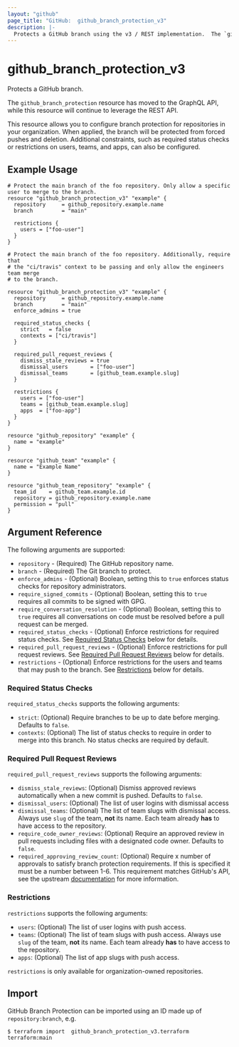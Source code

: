 ```yaml
---
layout: "github"
page_title: "GitHub:  github_branch_protection_v3"
description: |-
  Protects a GitHub branch using the v3 / REST implementation.  The `github_branch_protection` resource has moved to the GraphQL API, while this resource will continue to leverage the REST API
---
```


# github\_branch\_protection\_v3

Protects a GitHub branch.

The `github_branch_protection` resource has moved to the GraphQL API, while this resource will continue to leverage the REST API.

This resource allows you to configure branch protection for repositories in your organization. When applied, the branch will be protected from forced pushes and deletion. Additional constraints, such as required status checks or restrictions on users, teams, and apps, can also be configured.

## Example Usage

```hcl
# Protect the main branch of the foo repository. Only allow a specific user to merge to the branch.
resource "github_branch_protection_v3" "example" {
  repository     = github_repository.example.name
  branch         = "main"

  restrictions {
    users = ["foo-user"]
  }
}
```

```hcl
# Protect the main branch of the foo repository. Additionally, require that
# the "ci/travis" context to be passing and only allow the engineers team merge
# to the branch.

resource "github_branch_protection_v3" "example" {
  repository     = github_repository.example.name
  branch         = "main"
  enforce_admins = true

  required_status_checks {
    strict   = false
    contexts = ["ci/travis"]
  }

  required_pull_request_reviews {
    dismiss_stale_reviews = true
    dismissal_users       = ["foo-user"]
    dismissal_teams       = [github_team.example.slug]
  }

  restrictions {
    users = ["foo-user"]
    teams = [github_team.example.slug]
    apps  = ["foo-app"]
  }
}

resource "github_repository" "example" {
  name = "example"
}

resource "github_team" "example" {
  name = "Example Name"
}

resource "github_team_repository" "example" {
  team_id    = github_team.example.id
  repository = github_repository.example.name
  permission = "pull"
}
```

## Argument Reference

The following arguments are supported:

* `repository` - (Required) The GitHub repository name.
* `branch` - (Required) The Git branch to protect.
* `enforce_admins` - (Optional) Boolean, setting this to `true` enforces status checks for repository administrators.
* `require_signed_commits` - (Optional) Boolean, setting this to `true` requires all commits to be signed with GPG.
* `require_conversation_resolution` - (Optional) Boolean, setting this to `true` requires all conversations on code must be resolved before a pull request can be merged.
* `required_status_checks` - (Optional) Enforce restrictions for required status checks. See [Required Status Checks](#required-status-checks) below for details.
* `required_pull_request_reviews` - (Optional) Enforce restrictions for pull request reviews. See [Required Pull Request Reviews](#required-pull-request-reviews) below for details.
* `restrictions` - (Optional) Enforce restrictions for the users and teams that may push to the branch. See [Restrictions](#restrictions) below for details.

### Required Status Checks

`required_status_checks` supports the following arguments:

* `strict`: (Optional) Require branches to be up to date before merging. Defaults to `false`.
* `contexts`: (Optional) The list of status checks to require in order to merge into this branch. No status checks are required by default.

### Required Pull Request Reviews

`required_pull_request_reviews` supports the following arguments:

* `dismiss_stale_reviews`: (Optional) Dismiss approved reviews automatically when a new commit is pushed. Defaults to `false`.
* `dismissal_users`: (Optional) The list of user logins with dismissal access
* `dismissal_teams`: (Optional) The list of team slugs with dismissal access.
  Always use `slug` of the team, **not** its name. Each team already **has** to have access to the repository.
* `require_code_owner_reviews`: (Optional) Require an approved review in pull requests including files with a designated code owner. Defaults to `false`.
* `required_approving_review_count`: (Optional) Require x number of approvals to satisfy branch protection requirements. If this is specified it must be a number between 1-6. This requirement matches GitHub's API, see the upstream [documentation](https://developer.github.com/v3/repos/branches/#parameters-1) for more information.

### Restrictions

`restrictions` supports the following arguments:

* `users`: (Optional) The list of user logins with push access.
* `teams`: (Optional) The list of team slugs with push access.
  Always use `slug` of the team, **not** its name. Each team already **has** to have access to the repository.
* `apps`: (Optional) The list of app slugs with push access.

`restrictions` is only available for organization-owned repositories.

## Import

GitHub Branch Protection can be imported using an ID made up of `repository:branch`, e.g.

```
$ terraform import  github_branch_protection_v3.terraform terraform:main
```
